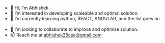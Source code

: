 - 👋 Hi, I’m Abhishek
- 👀 I’m interested in developing scaleable and optimal solution.
- 🌱 I’m currently learning python, REACT, ANGULAR, and the list goes on ..
- 💞️ I’m looking to collaborate to improve and optimise solution.
- 📫 Reach me at abhishek25cse@gmail.com
<!---
abhishek25cse/abhishek25cse is a ✨ special ✨ repository because its `README.md` (this file) appears on your GitHub profile.
You can click the Preview link to take a look at your changes.
--->
